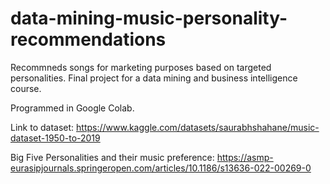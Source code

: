 # data-mining-music-personality-recommendations
Recommneds songs for marketing purposes based on targeted personalities. Final project for a data mining and business intelligence course.

Programmed in Google Colab. 

Link to dataset: https://www.kaggle.com/datasets/saurabhshahane/music-dataset-1950-to-2019

Big Five Personalities and their music preference: https://asmp-eurasipjournals.springeropen.com/articles/10.1186/s13636-022-00269-0

